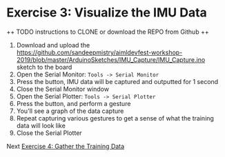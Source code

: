 # Exercise 3: Visualize the IMU Data

++ TODO instructions to CLONE or download the REPO from Github ++

1. Download and upload the https://github.com/sandeepmistry/aimldevfest-workshop-2019/blob/master/ArduinoSketches/IMU_Capture/IMU_Capture.ino sketch to the board
1. Open the Serial Monitor: `Tools -> Serial Monitor`
1. Press the button, IMU data will be captured and outputted for 1 second
1. Close the Serial Monitor window
1. Open the Serial Plotter: `Tools -> Serial Plotter`
1. Press the button, and perform a gesture
1. You'll see a graph of the data capture
1. Repeat capturing various gestures to get a sense of what the training data will look like
1. Close the Serial Plotter

Next [Exercise 4: Gather the Training Data](exercise4.md)


